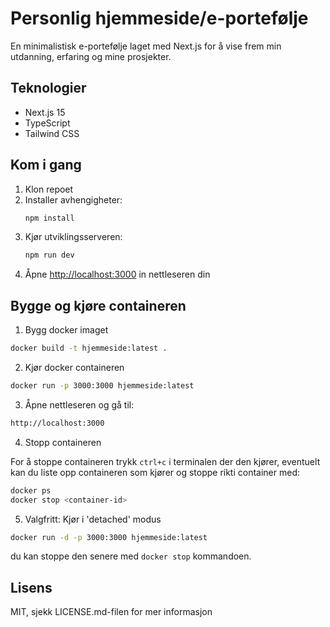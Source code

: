 # Personlig hjemmeside/e-portefølje

En minimalistisk e-portefølje laget med Next.js for å vise frem min utdanning, erfaring og mine prosjekter.

## Teknologier

- Next.js 15
- TypeScript
- Tailwind CSS

## Kom i gang

1. Klon repoet
2. Installer avhengigheter:
   ```bash
   npm install
   ```
3. Kjør utviklingsserveren:
   ```bash
   npm run dev
   ```
4. Åpne [http://localhost:3000](http://localhost:3000) in nettleseren din

## Bygge og kjøre containeren

1. Bygg docker imaget
```bash
docker build -t hjemmeside:latest .
```

2. Kjør docker containeren
```bash
docker run -p 3000:3000 hjemmeside:latest
```

3. Åpne nettleseren og gå til:
```bash
http://localhost:3000
```

4. Stopp containeren

For å stoppe containeren trykk `ctrl+c` i terminalen der den kjører, eventuelt kan du liste opp containeren som kjører og stoppe rikti container med:
```bash
docker ps
docker stop <container-id>
```

5. Valgfritt: Kjør i 'detached' modus
```bash
docker run -d -p 3000:3000 hjemmeside:latest
```
du kan stoppe den senere med `docker stop` kommandoen.

## Lisens

MIT, sjekk LICENSE.md-filen for mer informasjon

